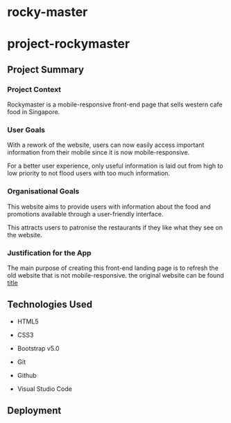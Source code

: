 # rocky-master

# project-rockymaster

## Project Summary

### Project Context

Rockymaster is a mobile-responsive front-end page that sells western cafe food in Singapore.

### User Goals

With a rework of the website, users can now easily access important information from their mobile since it is now mobile-responsive. 

For a better user experience, only useful information is laid out from high to low priority to not flood users with too much information.

### Organisational Goals

This website aims to provide users with information about the food and promotions available through a user-friendly interface.

This attracts users to patronise the restaurants if they like what they see on the website.

### Justification for the App

The main purpose of creating this front-end landing page is to refresh the old website that is not mobile-responsive. the original website can be found [title](https://www.rockymaster.com.sg/)

## Technologies Used

- HTML5

- CSS3

- Bootstrap v5.0

- Git

- Github

- Visual Studio Code

## Deployment